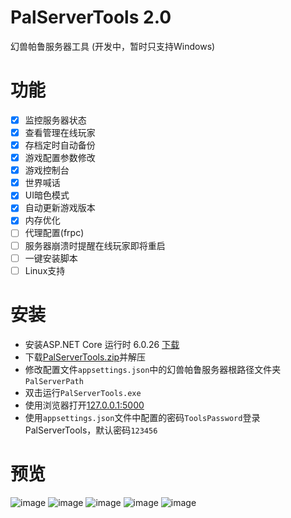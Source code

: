 # PalServerTools 2.0
幻兽帕鲁服务器工具 (开发中，暂时只支持Windows)

# 功能
- [x] 监控服务器状态
- [x] 查看管理在线玩家
- [x] 存档定时自动备份
- [x] 游戏配置参数修改
- [x] 游戏控制台
- [x] 世界喊话
- [x] UI暗色模式
- [x] 自动更新游戏版本
- [x] 内存优化
- [ ] 代理配置(frpc)
- [ ] 服务器崩溃时提醒在线玩家即将重启
- [ ] 一键安装脚本
- [ ] Linux支持

# 安装
- 安装ASP.NET Core 运行时 6.0.26 [下载](https://dotnet.microsoft.com/zh-cn/download/dotnet/thank-you/runtime-aspnetcore-6.0.26-windows-x64-installer)
- 下载[PalServerTools.zip](https://github.com/winter2048/PalServerTools/releases)并解压
- 修改配置文件`appsettings.json`中的幻兽帕鲁服务器根路径文件夹`PalServerPath`
- 双击运行`PalServerTools.exe`
- 使用浏览器打开[127.0.0.1:5000](http:127.0.0.1:5000)
- 使用`appsettings.json`文件中配置的密码`ToolsPassword`登录PalServerTools，默认密码`123456`

# 预览
![image](https://github.com/winter2048/PalServerTools/assets/31879147/4bf0cbf5-c19f-4818-a1c3-16b4d6609a04)
![image](https://github.com/winter2048/PalServerTools/assets/31879147/8794e5a6-252b-425c-afe5-fead6ecdb1f2)
![image](https://github.com/winter2048/PalServerTools/assets/31879147/720b88d4-fb61-437b-ac8b-04af6b546799)
![image](https://github.com/winter2048/PalServerTools/assets/31879147/2a764d53-0107-4791-ab5b-53f646de3727)
![image](https://github.com/winter2048/PalServerTools/assets/31879147/eb90bf24-6b45-4580-9c04-3ded442f3abc)


